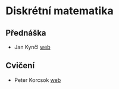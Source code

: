 # Diskrétní matematika   
## Přednáška  

- Jan Kynčl [web](https://kam.mff.cuni.cz/~kyncl/)  

## Cvičení  

- Peter Korcsok [web](https://iuuk.mff.cuni.cz/~korcsok/)  
